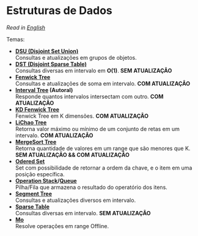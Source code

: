 # Estruturas de Dados

*Read in [English](README.en.md)*

Temas:
* **[DSU (Disjoint Set Union)](DSU/)**  
Consultas e atualizações em grupos de objetos.
* **[DST (Disjoint Sparse Table)](Disjoint%20Sparse%20Table)**  
Consultas diversas em intervalo em **O(1)**. **SEM ATUALIZAÇÂO**
* **[Fenwick Tree](Fenwick%20Tree)**  
Consultas e atualizações de soma em intervalo. **COM ATUALIZAÇÂO**
* **[Interval Tree](Interval%20Tree) (Autoral)**  
Responde quantos intervalos intersectam com outro. **COM ATUALIZAÇÂO**
* **[KD Fenwick Tree](KD%20Fenwick%20Tree)**  
Fenwick Tree em K dimensões. **COM ATUALIZAÇÂO**
* **[LiChao Tree](LiChao%20Tree)**  
Retorna valor máximo ou mínimo de um conjunto de retas em um intervalo. **COM ATUALIZAÇÂO**
* **[MergeSort Tree](MergeSort%20Tree)**  
Retorna quantidade de valores em um range que são menores que K. **SEM ATUALIZAÇÃO && COM ATUALIZAÇÂO**
* **[Odered Set](Ordered%20Set)**  
Set com possibilidade de retornar a ordem da chave, e o item em uma posição específica.
* **[Operation Stack](Operation%20Stack)/[Queue](Operation%20Queue)**  
Pilha/Fila que armazena o resultado do operatório dos itens.
* **[Segment Tree](Segment%20Tree)**  
Consultas e atualizações diversos em intervalo.
* **[Sparse Table](Sparse%20Table/)**  
Consultas diversas em intervalo. **SEM ATUALIZAÇÂO**
* **[Mo](Mo/)**  
Resolve operações em range Offline.